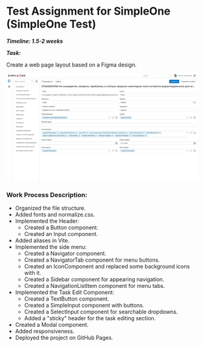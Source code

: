 # Test Assignment for SimpleOne (SimpleOne Test)
***Timeline: 1.5-2 weeks***

***Task:***

Create a web page layout based on a Figma design.

![Result](https://github.com/efshchogolev/simpleOne-test/blob/main/Result.png)

### Work Process Description:

- Organized the file structure.
- Added fonts and normalize.css.
- Implemented the Header:
  - Created a Button component.
  - Created an Input component.
- Added aliases in Vite.
- Implemented the side menu:
  - Created a Navigator component.
  - Created a NavigatorTab component for menu buttons.
  - Created an IconComponent and replaced some background icons with it.
  - Created a Sidebar component for appearing navigation.
  - Created a NavigationListItem component for menu tabs.
- Implemented the Task Edit Component:
  - Created a TextButton component.
  - Created a SimpleInput component with buttons.
  - Created a SelectInput component for searchable dropdowns.
  - Added a "sticky" header for the task editing section.
- Created a Modal component.
- Added responsiveness.
- Deployed the project on GitHub Pages.
